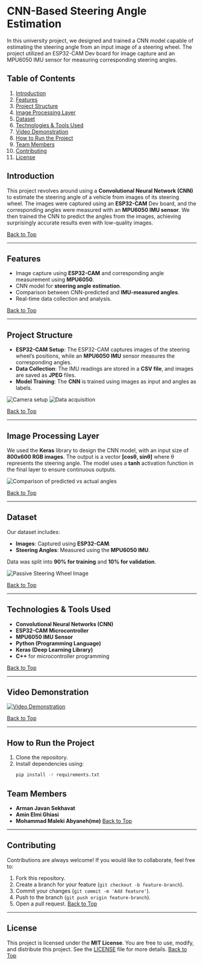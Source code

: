 # CNN-Based Steering Angle Estimation

In this university project, we designed and trained a CNN model capable of estimating the steering angle from an input image of a steering wheel. The project utilized an ESP32-CAM Dev board for image capture and an MPU6050 IMU sensor for measuring corresponding steering angles.

## Table of Contents
1. [Introduction](#introduction)
2. [Features](#features)
3. [Project Structure](#project-structure)
4. [Image Processing Layer](#image-processing-layer)
5. [Dataset](#dataset)
6. [Technologies & Tools Used](#technologies--tools-used)
7. [Video Demonstration](#video-demonstration)
8. [How to Run the Project](#how-to-run-the-project)
9. [Team Members](#team-members)
10. [Contributing](#contributing)
11. [License](#license)

## Introduction
This project revolves around using a **Convolutional Neural Network (CNN)** to estimate the steering angle of a vehicle from images of its steering wheel. The images were captured using an **ESP32-CAM** Dev board, and the corresponding angles were measured with an **MPU6050 IMU sensor**. We then trained the CNN to predict the angles from the images, achieving surprisingly accurate results even with low-quality images.

[Back to Top](#table-of-contents)

---

## Features
- Image capture using **ESP32-CAM** and corresponding angle measurement using **MPU6050**.
- CNN model for **steering angle estimation**.
- Comparison between CNN-predicted and **IMU-measured angles**.
- Real-time data collection and analysis.

[Back to Top](#table-of-contents)

---

## Project Structure
- **ESP32-CAM Setup**: The ESP32-CAM captures images of the steering wheel’s positions, while an **MPU6050 IMU** sensor measures the corresponding angles.
- **Data Collection**: The IMU readings are stored in a **CSV file**, and images are saved as **JPEG** files.
- **Model Training**: The **CNN** is trained using images as input and angles as labels.

![Camera setup](camera_setup.jpg)
![Data acquisition](data_aquisition.jpg)

[Back to Top](#table-of-contents)

---

## Image Processing Layer
We used the **Keras** library to design the CNN model, with an input size of **800x600 RGB images**. The output is a vector **[cosθ, sinθ]** where θ represents the steering angle. The model uses a **tanh** activation function in the final layer to ensure continuous outputs.

![Comparison of predicted vs actual angles](comparison.jpg)

[Back to Top](#table-of-contents)

---

## Dataset
Our dataset includes:
- **Images**: Captured using **ESP32-CAM**.
- **Steering Angles**: Measured using the **MPU6050 IMU**.
  
Data was split into **90% for training** and **10% for validation**.

![Passive Steering Wheel Image](PassiveSteeringWheel.jpg)

[Back to Top](#table-of-contents)

---

## Technologies & Tools Used
- **Convolutional Neural Networks (CNN)**
- **ESP32-CAM Microcontroller**
- **MPU6050 IMU Sensor**
- **Python (Programming Language)**
- **Keras (Deep Learning Library)**
- **C++** for microcontroller programming

[Back to Top](#table-of-contents)

---

## Video Demonstration
[![Video Demonstration](video-placeholder-link)](actual-video-link)

[Back to Top](#table-of-contents)

---

## How to Run the Project
1. Clone the repository.
2. Install dependencies using:
   ```bash
   pip install -r requirements.txt

## Team Members
- **Arman Javan Sekhavat**
- **Amin Elmi Ghiasi**
- **Mohammad Maleki Abyaneh(me)**
[Back to Top](#table-of-contents)
---

## Contributing
Contributions are always welcome! If you would like to collaborate, feel free to:
1. Fork this repository.
2. Create a branch for your feature (`git checkout -b feature-branch`).
3. Commit your changes (`git commit -m 'Add feature'`).
4. Push to the branch (`git push origin feature-branch`).
5. Open a pull request.
[Back to Top](#table-of-contents)
---

## License
This project is licensed under the **MIT License**. You are free to use, modify, and distribute this project. See the [LICENSE](LICENSE) file for more details.
[Back to Top](#table-of-contents)
